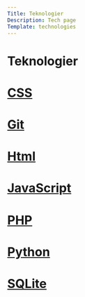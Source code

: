 ```yaml
---
Title: Teknologier
Description: Tech page
Template: technologies
---
```


Teknologier
===============

<div class="box">
    <h1><a href="%base_url%?technology/css">CSS</a></h1>
</div>

<div class="box">
    <h1><a href="%base_url%?technology/git">Git</a></h1>
</div>

<div class="box">
     <h1><a href="%base_url%?technology/html">Html</a></h1>
</div>

<div class="box">
     <h1><a href="%base_url%?technology/javascript">JavaScript</a></h1>
</div>

<div class="box">
     <h1><a href="%base_url%?technology/php">PHP</a></h1>
</div>

<div class="box">
     <h1><a href="%base_url%?technology/python">Python</a></h1>
</div>

<div class="box">
     <h1><a href="%base_url%?technology/sqlite">SQLite</a></h1>
</div>


